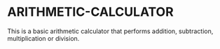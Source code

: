 # ARITHMETIC-CALCULATOR
This is a basic arithmetic calculator that performs addition, subtraction, multiplication or division.
